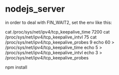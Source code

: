 # nodejs_server

in order to deal with FIN_WAIT2, set the env like this:

cat /proc/sys/net/ipv4/tcp_keepalive_time  7200
cat /proc/sys/net/ipv4/tcp_keepalive_intvl  75
cat /proc/sys/net/ipv4/tcp_keepalive_probes  9
echo 60 > /proc/sys/net/ipv4/tcp_keepalive_time
echo 5 > /proc/sys/net/ipv4/tcp_keepalive_intvl
echo 3 > /proc/sys/net/ipv4/tcp_keepalive_probes



npm install
